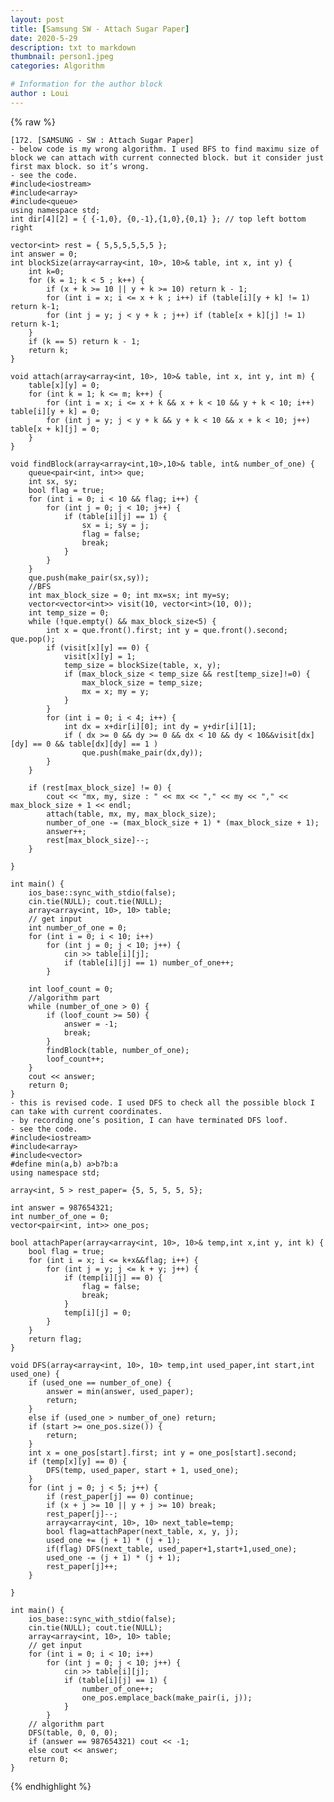 ```yaml
---
layout: post
title: [Samsung SW - Attach Sugar Paper]
date: 2020-5-29
description: txt to markdown
thumbnail: person1.jpeg
categories: Algorithm

# Information for the author block
author : Loui
---
```


{% raw %}

	﻿[172. [SAMSUNG - SW : Attach Sugar Paper]
	- below code is my wrong algorithm. I used BFS to find maximu size of block we can attach with current connected block. but it consider just first max block. so it’s wrong.
	- see the code.
	#include<iostream>
	#include<array>
	#include<queue>
	using namespace std;
	int dir[4][2] = { {-1,0}, {0,-1},{1,0},{0,1} }; // top left bottom right
	
	vector<int> rest = { 5,5,5,5,5,5 };
	int answer = 0;
	int blockSize(array<array<int, 10>, 10>& table, int x, int y) {
		int k=0;
		for (k = 1; k < 5 ; k++) {
			if (x + k >= 10 || y + k >= 10) return k - 1;
			for (int i = x; i <= x + k ; i++) if (table[i][y + k] != 1) return k-1;
			for (int j = y; j < y + k ; j++) if (table[x + k][j] != 1) return k-1;
		}
		if (k == 5) return k - 1;
		return k;
	}
	
	void attach(array<array<int, 10>, 10>& table, int x, int y, int m) {
		table[x][y] = 0;
		for (int k = 1; k <= m; k++) {
			for (int i = x; i <= x + k && x + k < 10 && y + k < 10; i++) table[i][y + k] = 0;
			for (int j = y; j < y + k && y + k < 10 && x + k < 10; j++) table[x + k][j] = 0;
		}
	}
	
	void findBlock(array<array<int,10>,10>& table, int& number_of_one) {
		queue<pair<int, int>> que;
		int sx, sy;
		bool flag = true;
		for (int i = 0; i < 10 && flag; i++) {
			for (int j = 0; j < 10; j++) {
				if (table[i][j] == 1) {
					sx = i; sy = j;
					flag = false;
					break;
				}
			}
		}
		que.push(make_pair(sx,sy));
		//BFS
		int max_block_size = 0; int mx=sx; int my=sy;
		vector<vector<int>> visit(10, vector<int>(10, 0));
		int temp_size = 0;
		while (!que.empty() && max_block_size<5) {
			int x = que.front().first; int y = que.front().second; que.pop();
			if (visit[x][y] == 0) {
				visit[x][y] = 1;
				temp_size = blockSize(table, x, y);
				if (max_block_size < temp_size && rest[temp_size]!=0) {
					max_block_size = temp_size;
					mx = x; my = y;
				}
			}
			for (int i = 0; i < 4; i++) {
				int dx = x+dir[i][0]; int dy = y+dir[i][1];
				if ( dx >= 0 && dy >= 0 && dx < 10 && dy < 10&&visit[dx][dy] == 0 && table[dx][dy] == 1 )
					que.push(make_pair(dx,dy));
			}
		}
		
		if (rest[max_block_size] != 0) {
			cout << "mx, my, size : " << mx << "," << my << "," << max_block_size + 1 << endl;
			attach(table, mx, my, max_block_size);
			number_of_one -= (max_block_size + 1) * (max_block_size + 1);
			answer++;
			rest[max_block_size]--;
		}
		
	}
	
	int main() {
		ios_base::sync_with_stdio(false);
		cin.tie(NULL); cout.tie(NULL);
		array<array<int, 10>, 10> table;
		// get input
		int number_of_one = 0;
		for (int i = 0; i < 10; i++)
			for (int j = 0; j < 10; j++) {
				cin >> table[i][j];
				if (table[i][j] == 1) number_of_one++;
			}
	
		int loof_count = 0;
		//algorithm part
		while (number_of_one > 0) {
			if (loof_count >= 50) {
				answer = -1;
				break;
			}
			findBlock(table, number_of_one);
			loof_count++;
		}
		cout << answer;
		return 0;
	}
	- this is revised code. I used DFS to check all the possible block I can take with current coordinates.
	- by recording one’s position, I can have terminated DFS loof.
	- see the code.
	#include<iostream>
	#include<array>
	#include<vector>
	#define min(a,b) a>b?b:a
	using namespace std;
	
	array<int, 5 > rest_paper= {5, 5, 5, 5, 5};
	
	int answer = 987654321;
	int number_of_one = 0;
	vector<pair<int, int>> one_pos;
	
	bool attachPaper(array<array<int, 10>, 10>& temp,int x,int y, int k) {
		bool flag = true;
		for (int i = x; i <= k+x&&flag; i++) {
			for (int j = y; j <= k + y; j++) {
				if (temp[i][j] == 0) {
					flag = false;
					break;
				}
				temp[i][j] = 0;
			}
		}
		return flag;
	}
	
	void DFS(array<array<int, 10>, 10> temp,int used_paper,int start,int used_one) {
		if (used_one == number_of_one) {
			answer = min(answer, used_paper);
			return;
		}
		else if (used_one > number_of_one) return;
		if (start >= one_pos.size()) {
			return;
		} 
		int x = one_pos[start].first; int y = one_pos[start].second;
		if (temp[x][y] == 0) {
			DFS(temp, used_paper, start + 1, used_one);
		}
		for (int j = 0; j < 5; j++) {
			if (rest_paper[j] == 0) continue;
			if (x + j >= 10 || y + j >= 10) break;
			rest_paper[j]--;
			array<array<int, 10>, 10> next_table=temp;
			bool flag=attachPaper(next_table, x, y, j);
			used_one += (j + 1) * (j + 1);
			if(flag) DFS(next_table, used_paper+1,start+1,used_one);
			used_one -= (j + 1) * (j + 1);
			rest_paper[j]++;
		}
		
	}
	
	int main() {
		ios_base::sync_with_stdio(false);
		cin.tie(NULL); cout.tie(NULL);
		array<array<int, 10>, 10> table;
		// get input
		for (int i = 0; i < 10; i++)
			for (int j = 0; j < 10; j++) {
				cin >> table[i][j];
				if (table[i][j] == 1) {
					number_of_one++;
					one_pos.emplace_back(make_pair(i, j));
				}
			}
		// algorithm part
		DFS(table, 0, 0, 0);
		if (answer == 987654321) cout << -1;
		else cout << answer;
		return 0;
	}
	
{% endhighlight %}
